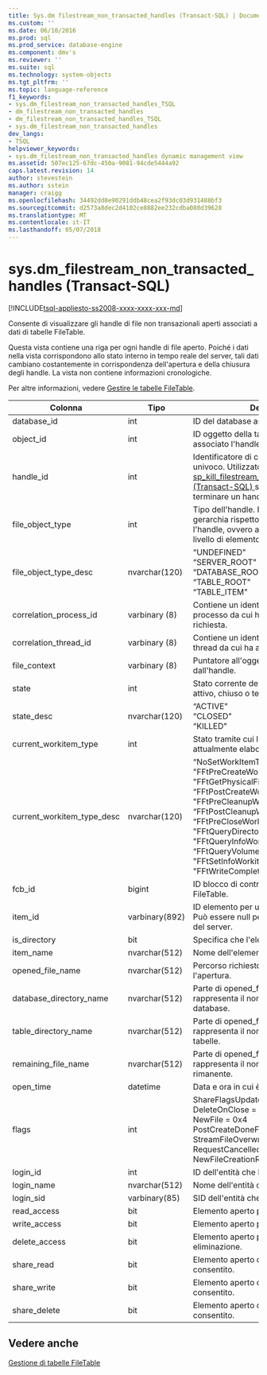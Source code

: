 ```yaml
---
title: Sys.dm filestream_non_transacted_handles (Transact-SQL) | Documenti Microsoft
ms.custom: ''
ms.date: 06/10/2016
ms.prod: sql
ms.prod_service: database-engine
ms.component: dmv's
ms.reviewer: ''
ms.suite: sql
ms.technology: system-objects
ms.tgt_pltfrm: ''
ms.topic: language-reference
f1_keywords:
- sys.dm_filestream_non_transacted_handles_TSQL
- dm_filestream_non_transacted_handles
- dm_filestream_non_transacted_handles_TSQL
- sys.dm_filestream_non_transacted_handles
dev_langs:
- TSQL
helpviewer_keywords:
- sys.dm_filestream_non_transacted_handles dynamic management view
ms.assetid: 507ec125-67dc-450a-9081-94cde5444a92
caps.latest.revision: 14
author: stevestein
ms.author: sstein
manager: craigg
ms.openlocfilehash: 34492dd8e90291ddb48cea2f93dc03d931488bf3
ms.sourcegitcommit: d2573a8dec2d4102ce8882ee232cdba080d39628
ms.translationtype: MT
ms.contentlocale: it-IT
ms.lasthandoff: 05/07/2018
---
```

# <a name="sysdmfilestreamnontransactedhandles-transact-sql"></a>sys.dm_filestream_non_transacted_handles (Transact-SQL)
[!INCLUDE[tsql-appliesto-ss2008-xxxx-xxxx-xxx-md](../../includes/tsql-appliesto-ss2008-xxxx-xxxx-xxx-md.md)]

  Consente di visualizzare gli handle di file non transazionali aperti associati a dati di tabelle FileTable.  
  
 Questa vista contiene una riga per ogni handle di file aperto. Poiché i dati nella vista corrispondono allo stato interno in tempo reale del server, tali dati cambiano costantemente in corrispondenza dell'apertura e della chiusura degli handle. La vista non contiene informazioni cronologiche.  
  
 Per altre informazioni, vedere [Gestire le tabelle FileTable](../../relational-databases/blob/manage-filetables.md).  
  
|**Colonna**|**Tipo**|**Description**|  
|----------------|--------------|---------------------|  
|database_id|int|ID del database associato all'handle.|  
|object_id|int|ID oggetto della tabella FileTable a cui è associato l'handle.|  
|handle_id|int|Identificatore di contesto dell'handle univoco. Utilizzato per il [sp_kill_filestream_non_transacted_handles &#40;Transact-SQL&#41; ](../../relational-databases/system-stored-procedures/filestream-and-filetable-sp-kill-filestream-non-transacted-handles.md) stored procedure per terminare un handle specifico.|  
|file_object_type|int|Tipo dell'handle. Indica il livello della gerarchia rispetto al quale è stato aperto l'handle, ovvero a livello di database o a livello di elemento.|  
|file_object_type_desc|nvarchar(120)|“UNDEFINED"<br />“SERVER_ROOT"<br />“DATABASE_ROOT"<br />“TABLE_ROOT"<br />“TABLE_ITEM"|  
|correlation_process_id|varbinary (8)|Contiene un identificatore univoco per il processo da cui ha avuto origine la richiesta.|  
|correlation_thread_id|varbinary (8)|Contiene un identificatore univoco per il thread da cui ha avuto origine la richiesta.|  
|file_context|varbinary (8)|Puntatore all'oggetto file utilizzato dall'handle.|  
|state|int|Stato corrente dell'handle. Può essere attivo, chiuso o terminato.|  
|state_desc|nvarchar(120)|“ACTIVE"<br />“CLOSED"<br />“KILLED"|  
|current_workitem_type|int|Stato tramite cui l'handle viene attualmente elaborato.|  
|current_workitem_type_desc|nvarchar(120)|“NoSetWorkItemType"<br />"FFtPreCreateWorkitem"<br />"FFtGetPhysicalFileNameWorkitem"<br />“FFtPostCreateWorkitem"<br />"FFtPreCleanupWorkitem"<br />“FFtPostCleanupWorkitem"<br />“FFtPreCloseWorkitem"<br />"FFtQueryDirectoryWorkItem"<br />"FFtQueryInfoWorkItem"<br />“FFtQueryVolumeInfoWorkItem"<br />"FFtSetInfoWorkitem"<br />"FFtWriteCompletionWorkitem"|  
|fcb_id|bigint|ID blocco di controllo file della tabella FileTable.|  
|item_id|varbinary(892)|ID elemento per un file o una directory. Può essere null per gli handle della radice del server.|  
|is_directory|bit|Specifica che l'elemento è una directory.|  
|item_name|nvarchar(512)|Nome dell'elemento.|  
|opened_file_name|nvarchar(512)|Percorso richiesto in origine per l'apertura.|  
|database_directory_name|nvarchar(512)|Parte di opened_file_name che rappresenta il nome della directory dei database.|  
|table_directory_name|nvarchar(512)|Parte di opened_file_name che rappresenta il nome della directory delle tabelle.|  
|remaining_file_name|nvarchar(512)|Parte di opened_file_name che rappresenta il nome di directory rimanente.|  
|open_time|datetime|Data e ora in cui è stato aperto l'handle.|  
|flags|int|ShareFlagsUpdatedToFcb = 0x1<br />DeleteOnClose = 0x2<br />NewFile = 0x4<br />PostCreateDoneForNewFile = 0x8<br />StreamFileOverwritten = 0x10<br />RequestCancelled = 0x20<br />NewFileCreationRolledBack = 0x40|  
|login_id|int|ID dell'entità che ha aperto l'handle.|  
|login_name|nvarchar(512)|Nome dell'entità che ha aperto l'handle.|  
|login_sid|varbinary(85)|SID dell'entità che ha aperto l'handle.|  
|read_access|bit|Elemento aperto per l'accesso in lettura.|  
|write_access|bit|Elemento aperto per l'accesso in scrittura.|  
|delete_access|bit|Elemento aperto per l'accesso in eliminazione.|  
|share_read|bit|Elemento aperto con share_read consentito.|  
|share_write|bit|Elemento aperto con share_write consentito.|  
|share_delete|bit|Elemento aperto con share_delete consentito.|  
  
## <a name="see-also"></a>Vedere anche  
 [Gestione di tabelle FileTable](../../relational-databases/blob/manage-filetables.md)  
  
  
